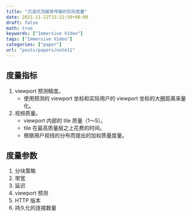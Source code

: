 ```yaml
---
title: "沉浸式流媒体传输的实际度量"
date: 2021-11-22T15:21:59+08:00
draft: false
math: true
keywords: ["Immersive Video"]
tags: ["Immersive Video"]
categories: ["paper"]
url: "posts/papers/note11"
---
```


## 度量指标

1. viewport 预测精度。
   - 使用预测的 viewport 坐标和实际用户的 viewport 坐标的大圈距离来量化。
2. 视频质量。
   - viewport 内部的 tile 质量（1～5）。
   - tile 在最高质量层之上花费的时间。
   - 根据用户视线的分布而提出的加权质量度量。

<!--more-->

## 度量参数

1. 分块策略
2. 带宽
3. 延迟
4. viewport 预测
5. HTTP 版本
6. 持久化的连接数量
